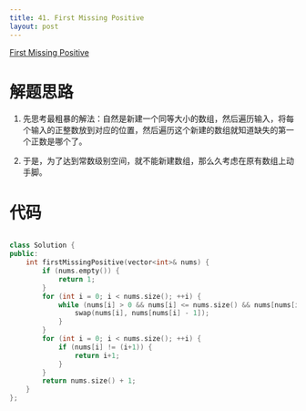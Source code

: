 ```yaml
---
title: 41. First Missing Positive
layout: post
---
```


[First Missing Positive](https://leetcode-cn.com/problems/first-missing-positive/description/)

# 解题思路

1. 先思考最粗暴的解法：自然是新建一个同等大小的数组，然后遍历输入，将每个输入的正整数放到对应的位置，然后遍历这个新建的数组就知道缺失的第一个正数是哪个了。

2. 于是，为了达到常数级别空间，就不能新建数组，那么久考虑在原有数组上动手脚。

# 代码

```c++

class Solution {
public:
    int firstMissingPositive(vector<int>& nums) {
        if (nums.empty()) {
            return 1;
        }
        for (int i = 0; i < nums.size(); ++i) {
            while (nums[i] > 0 && nums[i] <= nums.size() && nums[nums[i]-1] != nums[i]) {
                swap(nums[i], nums[nums[i] - 1]);
            }
        }
        for (int i = 0; i < nums.size(); ++i) {
            if (nums[i] != (i+1)) {
                return i+1;
            }
        }
        return nums.size() + 1;
    }
};

```
